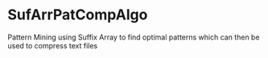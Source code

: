 # SufArrPatCompAlgo
Pattern Mining using Suffix Array to find optimal patterns which can then be used to compress text files
